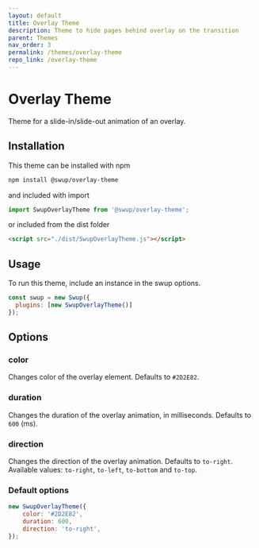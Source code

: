 ```yaml
---
layout: default
title: Overlay Theme
description: Theme to hide pages behind overlay on the transition
parent: Themes
nav_order: 3
permalink: /themes/overlay-theme
repo_link: /overlay-theme
---
```


# Overlay Theme

Theme for a slide-in/slide-out animation of an overlay.

## Installation

This theme can be installed with npm

```bash
npm install @swup/overlay-theme
```

and included with import

```javascript
import SwupOverlayTheme from '@swup/overlay-theme';
```

or included from the dist folder

```html
<script src="./dist/SwupOverlayTheme.js"></script>
```

## Usage

To run this theme, include an instance in the swup options.

```javascript
const swup = new Swup({
  plugins: [new SwupOverlayTheme()]
});
```

## Options

### color

Changes color of the overlay element.
Defaults to `#2D2E82`.

### duration

Changes the duration of the overlay animation, in milliseconds.
Defaults to `600` (ms).

### direction

Changes the direction of the overlay animation.
Defaults to `to-right`. Available values: `to-right`, `to-left`, `to-bottom` and `to-top`.

### Default options

```javascript
new SwupOverlayTheme({
    color: '#2D2E82',
    duration: 600,
    direction: 'to-right',
});
```
